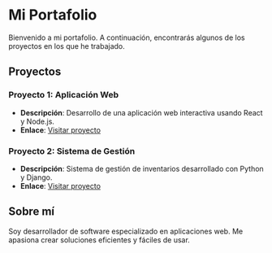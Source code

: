 # Mi Portafolio

Bienvenido a mi portafolio. A continuación, encontrarás algunos de los proyectos en los que he trabajado.

## Proyectos

### Proyecto 1: Aplicación Web
- **Descripción**: Desarrollo de una aplicación web interactiva usando React y Node.js.
- **Enlace**: [Visitar proyecto](https://nombreusuario.github.io/proyecto1)

### Proyecto 2: Sistema de Gestión
- **Descripción**: Sistema de gestión de inventarios desarrollado con Python y Django.
- **Enlace**: [Visitar proyecto](https://nombreusuario.github.io/proyecto2)

## Sobre mí
Soy desarrollador de software especializado en aplicaciones web. Me apasiona crear soluciones eficientes y fáciles de usar.
